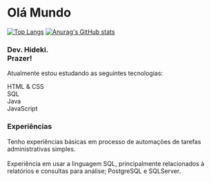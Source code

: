 <h1>Olá Mundo</h1>

[![Top Langs](https://github-readme-stats.vercel.app/api/top-langs/?username=hidekikoyama&show_icons=true&theme=radical)](https://github.com/hidekikoyama/github-readme-stats)
[![Anurag's GitHub stats](https://github-readme-stats.vercel.app/api?username=hidekikoyama&show_icons=true&theme=radical)](https://github.com/hidekikoyama/github-readme-stats)
<div>

  <h3>
    Dev. Hideki. <br> Prazer!
  </h3>
  <p>
    Atualmente estou estudando as seguintes tecnologias:
  </p>
      HTML & CSS<br>
      SQL<br>
      Java<br>
      JavaScript<br>
    <h3>Experiências</h3>
    <p>
      Tenho experiências básicas em processo de automações de tarefas administrativas simples.
      <br>
      <br>
      Experiência em usar a linguagem SQL, principalmente relacionados à relatórios e consultas para análise;
      PostgreSQL e SQLServer.
      <br>
    </p>
  </div>
</div>
